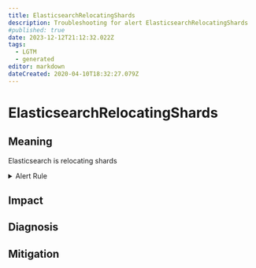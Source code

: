 ```yaml
---
title: ElasticsearchRelocatingShards
description: Troubleshooting for alert ElasticsearchRelocatingShards
#published: true
date: 2023-12-12T21:12:32.022Z
tags: 
  - LGTM
  - generated
editor: markdown
dateCreated: 2020-04-10T18:32:27.079Z
---
```


# ElasticsearchRelocatingShards

## Meaning
[//]: # "Short paragraph that explains what the alert means"
Elasticsearch is relocating shards

<details>
  <summary>Alert Rule</summary>

{{% rule "elasticsearch/prometheus-community-elasticsearch-exporter.yml" "ElasticsearchRelocatingShards" %}}

<!-- Rule when generated

```yaml
alert: ElasticsearchRelocatingShards
expr: elasticsearch_cluster_health_relocating_shards > 0
for: 0m
labels:
    severity: info
annotations:
    summary: Elasticsearch relocating shards (instance {{ $labels.instance }})
    description: |-
        Elasticsearch is relocating shards
          VALUE = {{ $value }}
          LABELS = {{ $labels }}
    runbook: https://github.com/srerun/prometheus-alerts/blob/main/content/runbooks/prometheus-community-elasticsearch-exporter/ElasticsearchRelocatingShards.md

```

-->

</details>


## Impact
[//]: # "What could / will happen if the alert is not addressed"



## Diagnosis
[//]: # "Steps to take to identify the cause of the problem"



## Mitigation
[//]: # "The steps necessary to resolve the alert"
